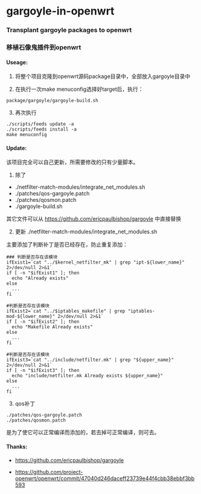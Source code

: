 # gargoyle-in-openwrt
### Transplant gargoyle packages to openwrt

### 移植石像鬼插件到openwrt

#### Useage:

1. 将整个项目克隆到openwrt源码package目录中，全部放入gargoyle目录中

2. 在执行一次make menuconfig选择好target后，执行：
```
package/gargoyle/gargoyle-build.sh
```
3. 再次执行
```
./scripts/feeds update -a
./scripts/feeds install -a
make menuconfig
```

#### Update:

该项目完全可以自己更新，所需要修改的只有少量脚本。
1. 除了 

* ./netfilter-match-modules/integrate_net_modules.sh
* ./patches/qos-gargoyle.patch
* ./patches/qosmon.patch
* ./gargoyle-build.sh

其它文件可以从 https://github.com/ericpaulbishop/gargoyle 中直接替换

2. 更新 ./netfilter-match-modules/integrate_net_modules.sh

主要添加了判断补丁是否已经存在，防止重复添加：
```
### 判断是否存在该模块
ifExist1=`cat "../$kernel_netfilter_mk" | grep "ipt-${lower_name}" 2>/dev/null 2>&1`
if [ -n "$ifExist1" ]; then
  echo "Already exists"
else
  ...
fi

#判断是否存在该模块
ifExist2=`cat "../$iptables_makefile" | grep "iptables-mod-${lower_name}" 2>/dev/null 2>&1`
if [ -n "$ifExist2" ]; then
  echo "Makefile Already exists"
else
  ...
fi

#判断是否存在该模块
ifExist3=`cat "../include/netfilter.mk" | grep "${upper_name}" 2>/dev/null 2>&1`
if [ -n "$ifExist3" ]; then
  echo "include/netfilter.mk Already exists ${upper_name}"
else
  ...
fi
```

3. qos补丁
```
./patches/qos-gargoyle.patch
./patches/qosmon.patch
```
是为了使它可以正常编译而添加的，若去掉可正常编译，则可去。

#### Thanks:

* https://github.com/ericpaulbishop/gargoyle

* https://github.com/project-openwrt/openwrt/commit/47040d246daceff23739e44f4cbb38ebbf3bb593
